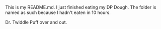 This is my README.md. I just finished eating my DP Dough. The folder is named as such because I hadn't eaten in 10 hours.

Dr. Twiddle Puff over and out. 
